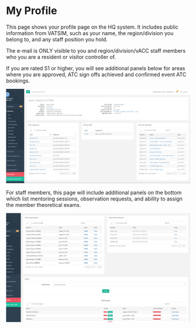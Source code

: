 # My Profile

This page shows your profile page on the HQ system. It includes public information from VATSIM, such as your name, the region/division you belong to, and any staff position you hold.

The e-mail is ONLY visible to you and region/division/vACC staff members who you are a resident or visitor controller of.

If you are rated S1 or higher, you will see additional panels below for areas where you are approved, ATC sign offs achieved and confirmed event ATC bookings.

![](../../.gitbook/assets/profile1.PNG)

For staff members, this page will include additional panels on the bottom which list mentoring sessions, observation requests, and ability to assign the member theoretical exams.

![](../../.gitbook/assets/profile2.png)

